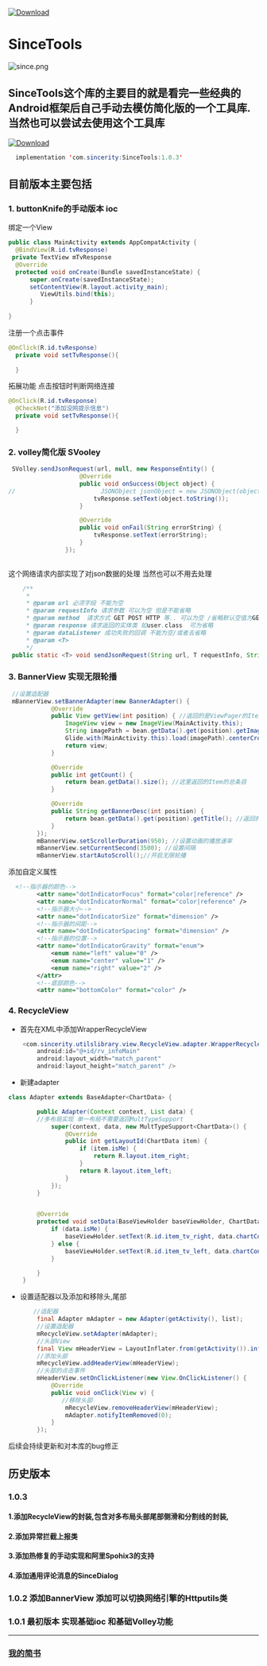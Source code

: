 [ ![Download](https://api.bintray.com/packages/sincerityzz/maven/SinceTools/images/download.svg?version=1.0.3) ](https://bintray.com/sincerityzz/maven/SinceTools/1.0.3/link)
# SinceTools
 ![since.png](https://github.com/Sincerityzz/SinceUtils/blob/master/img/bg.jpg?raw=true)
## SinceTools这个库的主要目的就是看完一些经典的Android框架后自己手动去模仿简化版的一个工具库.当然也可以尝试去使用这个工具库
[ ![Download](https://api.bintray.com/packages/sincerityzz/maven/SinceTools/images/download.svg?version=1.0.3) ](https://bintray.com/sincerityzz/maven/SinceTools/1.0.3/link)
```java
  implementation 'com.sincerity:SinceTools:1.0.3'
```
## 目前版本主要包括 
 ### 1. buttonKnife的手动版本 ioc 
 绑定一个View 
  ```java
  public class MainActivity extends AppCompatActivity {
    @BindView(R.id.tvResponse)
   private TextView mTvResponse
    @Override
    protected void onCreate(Bundle savedInstanceState) {
        super.onCreate(savedInstanceState);
        setContentView(R.layout.activity_main);
           ViewUtils.bind(this);
        }
        
  }
  ```
  注册一个点击事件
  ```java
  @OnClick(R.id.tvResponse)
    private void setTvResponse(){
        
    }

  ```
  拓展功能 点击按钮时判断网络连接
  ```java
  @OnClick(R.id.tvResponse)
    @CheckNet("添加没网提示信息")
    private void setTvResponse(){

    }
  ```
 ### 2. volley简化版 SVooley 
```java
 SVolley.sendJsonRequest(url, null, new ResponseEntity() {
                    @Override
                    public void onSuccess(Object object) {
//                        JSONObject jsonObject = new JSONObject(object.toString())
                        tvResponse.setText(object.toString());
                    }

                    @Override
                    public void onFail(String errorString) {
                        tvResponse.setText(errorString);
                    }
                });
                
```
这个网络请求内部实现了对json数据的处理 当然也可以不用去处理
```java
    /**
     *
     * @param url 必须字段 不能为空
     * @param requestInfo 请求参数 可以为空 但是不能省略
     * @param method  请求方式 GET POST HTTP 等.. 可以为空 /省略默认空值为GET
     * @param response 请求返回的实体类 如user.class  可为省略
     * @param dataListener 成功失败的回调 不能为空/或者去省略
     * @param <T>
     */
 public static <T> void sendJsonRequest(String url, T requestInfo, String method, Class response, ResponseEntity dataListener)
```
### 3. BannerView 实现无限轮播
```java
 //设置适配器
 mBannerView.setBannerAdapter(new BannerAdapter() {
            @Override
            public View getView(int position) { //返回的是ViewPager的ItemView
                ImageView view = new ImageView(MainActivity.this);
                String imagePath = bean.getData().get(position).getImagePath();
                Glide.with(MainActivity.this).load(imagePath).centerCrop().into(view);
                return view;
            }

            @Override
            public int getCount() {
                return bean.getData().size(); //这里返回的Item的总条目
            }

            @Override
            public String getBannerDesc(int position) {
                return bean.getData().get(position).getTitle(); //返回的是Banner的页面描述 如果没有描述可以忽略
            }
        });
        mBannerView.setScrollerDuration(950); //设置动画的播放速率
        mBannerView.setCurrentSecond(3500); //设置间隔
        mBannerView.startAutoScroll();//开启无限轮播
```
添加自定义属性 
```xml
  <!--指示器的颜色-->
        <attr name="dotIndicatorFocus" format="color|reference" />
        <attr name="dotIndicatorNormal" format="color|reference" />
        <!--指示器大小-->
        <attr name="dotIndicatorSize" format="dimension" />
        <!--指示器的间距-->
        <attr name="dotIndicatorSpacing" format="dimension" />
        <!--指示器的位置-->
        <attr name="dotIndicatorGravity" format="enum">
            <enum name="left" value="0" />
            <enum name="center" value="1" />
            <enum name="right" value="2" />
        </attr>
        <!--底部颜色-->
        <attr name="bottomColor" format="color" />
```
### 4. RecycleView 
- 首先在XML中添加WrapperRecycleView
```java
    <com.sincerity.utilslibrary.view.RecycleView.adapter.WrapperRecycleView
        android:id="@+id/rv_infoMain"
        android:layout_width="match_parent"
        android:layout_height="match_parent" />
```
- 新建adapter
```java
class Adapter extends BaseAdapter<ChartData> {

        public Adapter(Context context, List data) {
        //多布局实现 单一布局不需要返回MultTypeSupport
            super(context, data, new MultTypeSupport<ChartData>() {
                @Override
                public int getLayoutId(ChartData item) {
                    if (item.isMe) {
                        return R.layout.item_right;
                    }
                    return R.layout.item_left;
                }
            });
        }


        @Override
        protected void setData(BaseViewHolder baseViewHolder, ChartData data, int i) {
            if (data.isMe) {
                baseViewHolder.setText(R.id.item_tv_right, data.chartContent);
            } else {
                baseViewHolder.setText(R.id.item_tv_left, data.chartContent);
            }

        }
    }
```
- 设置适配器以及添加和移除头,尾部
```java
       //适配器
        final Adapter mAdapter = new Adapter(getActivity(), list);
        //设置适配器
        mRecycleView.setAdapter(mAdapter);
        //头部View
        final View mHeaderView = LayoutInflater.from(getActivity()).inflate(R.layout.header_view, mRecycleView, false);
        //添加头部
        mRecycleView.addHeaderView(mHeaderView);
        //头部的点击事件
        mHeaderView.setOnClickListener(new View.OnClickListener() {
            @Override
            public void onClick(View v) {
               //移除头部
                mRecycleView.removeHeaderView(mHeaderView);
                mAdapter.notifyItemRemoved(0);
            }
        });
```
后续会持续更新和对本库的bug修正

## 历史版本
### 1.0.3 
#### 1.添加RecycleView的封装,包含对多布局头部尾部侧滑和分割线的封装,
#### 2.添加异常拦截上报类
#### 3.添加热修复的手动实现和阿里Spohix3的支持 
#### 4.添加通用评论消息的SinceDialog

### 1.0.2 添加BannerView 添加可以切换网络引擎的Httputils类 
### 1.0.1 最初版本 实现基础ioc 和基础Volley功能 


---
### [我的简书](https://www.jianshu.com/u/ebad2728e6c7)
